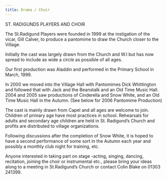 ```yaml
---
title: Drama / Choir
---
```


ST. RADIGUNDS PLAYERS AND CHOIR

The St.Radigund Players were founded in 1999 at the instigation of the vicar, Gill Calver, to produce a pantomime to draw the Church closer to the Village.

Initially the cast was largely drawn from the Church and W.I but has now spread to include as wide a circle as possible of all ages.

Our first production was Aladdin and performed in the Primary School in March, 1999.

In 2000 we moved into the Village Hall with Pantomimes Dick Whittington and followed that with Jack and the Beanstalk and an Old Time Music Hall. 2004 and 2005 saw productions of Cinderella and Snow White, and an Old Time Music Hall in the Autumn. (See below for 2006 Pantomime Production)

The cast is mainly drawn from Capel and all ages are welcome to join. Children of primary age have most practices in school. Rehearsals for adults and secondary age children are held in St. Radigund’s Church and profits are distributed to village organizations.

Following discussions after the completion of Snow White, it is hoped to have a second performance of some sort in the Autumn each year and possibly a monthly club night for training, etc.

Anyone interested in taking part on stage -acting, singing, dancing, recitation, joining the choir or instrumental etc., please bring your ideas along to a meeting in St.Radigund’s Church or contact Colin Blake on 01303 241399.

